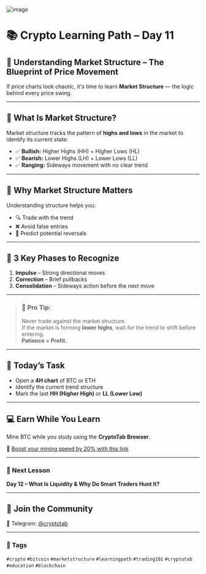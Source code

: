 ![image](https://github.com/user-attachments/assets/04623f60-2e61-4f12-abb1-cc137707984e)
# 📚 Crypto Learning Path – Day 11  
## 📍 Understanding Market Structure – The Blueprint of Price Movement

If price charts look chaotic, it's time to learn **Market Structure** — the logic behind every price swing.

---

## 🔹 What Is Market Structure?

Market structure tracks the pattern of **highs and lows** in the market to identify its current state:

- ✅ **Bullish:** Higher Highs (HH) + Higher Lows (HL)
- ✅ **Bearish:** Lower Highs (LH) + Lower Lows (LL)
- ✅ **Ranging:** Sideways movement with no clear trend

---

## 🔹 Why Market Structure Matters

Understanding structure helps you:

- 🔍 Trade with the trend  
- ❌ Avoid false entries  
- 🔄 Predict potential reversals

---

## 🔹 3 Key Phases to Recognize

1. **Impulse** – Strong directional moves  
2. **Correction** – Brief pullbacks  
3. **Consolidation** – Sideways action before the next move

---

> ### 🧠 Pro Tip:
> Never trade against the market structure.  
> If the market is forming **lower highs**, wait for the trend to shift before entering.  
> **Patience = Profit.**

---

## 🧪 Today’s Task

- Open a **4H chart** of BTC or ETH
- Identify the current trend structure
- Mark the last **HH (Higher High)** or **LL (Lower Low)**

---

## 💻 Earn While You Learn

Mine BTC while you study using the **CryptoTab Browser**.

🎁 [Boost your mining speed by 20% with this link](https://cryptotabbrowser.com/landing/80/17412792)

---

### 📅 Next Lesson

**Day 12 – What Is Liquidity & Why Do Smart Traders Hunt It?**

---

## 📢 Join the Community

📲 Telegram: [@cryptotab](https://t.me/cryptotab)

---

### 🔖 Tags
`#crypto` `#bitcoin` `#marketstructure` `#learningpath` `#trading101` `#cryptotab` `#education` `#blockchain`
